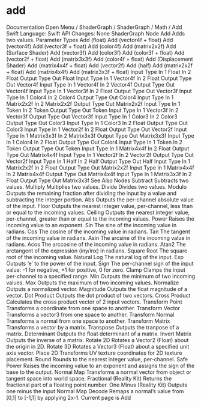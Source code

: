 # add
 Documentation 
 Open Menu 
/
 ShaderGraph 
/
ShaderGraph
/
 Math 
/
 Add 
Swift
Language: 
Swift
 API Changes: 
None
ShaderGraph Node
Add
Adds two values.
Parameter Types
 Add (float) 
 Add (vector4f + float) 
 Add (vector4f) 
 Add (vector3f + float) 
 Add (color4f) 
 Add (matrix2x2f) 
 Add (Surface Shader) 
 Add (vector3f) 
 Add (color3f) 
 Add (color3f + float) 
 Add (vector2f + float) 
 Add (matrix3x3f) 
 Add (color4f + float) 
 Add (Displacement Shader) 
 Add (matrix4x4f + float) 
 Add (vector2f) 
 Add (half) 
 Add (matrix2x2f + float) 
 Add (matrix4x4f) 
 Add (matrix3x3f + float) 
Input
Type
In 1
Float
In 2
Float
Output
Type
Out
Float
Input
Type
In 1
Vector4f
In 2
Float
Output
Type
Out
Vector4f
Input
Type
In 1
Vector4f
In 2
Vector4f
Output
Type
Out
Vector4f
Input
Type
In 1
Vector3f
In 2
Float
Output
Type
Out
Vector3f
Input
Type
In 1
Color4
In 2
Color4
Output
Type
Out
Color4
Input
Type
In 1
Matrix2x2f
In 2
Matrix2x2f
Output
Type
Out
Matrix2x2f
Input
Type
In 1
Token
In 2
Token
Output
Type
Out
Token
Input
Type
In 1
Vector3f
In 2
Vector3f
Output
Type
Out
Vector3f
Input
Type
In 1
Color3
In 2
Color3
Output
Type
Out
Color3
Input
Type
In 1
Color3
In 2
Float
Output
Type
Out
Color3
Input
Type
In 1
Vector2f
In 2
Float
Output
Type
Out
Vector2f
Input
Type
In 1
Matrix3x3f
In 2
Matrix3x3f
Output
Type
Out
Matrix3x3f
Input
Type
In 1
Color4
In 2
Float
Output
Type
Out
Color4
Input
Type
In 1
Token
In 2
Token
Output
Type
Out
Token
Input
Type
In 1
Matrix4x4f
In 2
Float
Output
Type
Out
Matrix4x4f
Input
Type
In 1
Vector2f
In 2
Vector2f
Output
Type
Out
Vector2f
Input
Type
In 1
Half
In 2
Half
Output
Type
Out
Half
Input
Type
In 1
Matrix2x2f
In 2
Float
Output
Type
Out
Matrix2x2f
Input
Type
In 1
Matrix4x4f
In 2
Matrix4x4f
Output
Type
Out
Matrix4x4f
Input
Type
In 1
Matrix3x3f
In 2
Float
Output
Type
Out
Matrix3x3f
See Also
Nodes
Subtract
Subtracts two values.
Multiply
Multiplies two values.
Divide
Divides two values.
Modulo
Outputs the remaining fraction after dividing the input by a value and subtracting the integer portion.
Abs
Outputs the per-channel absolute value of the input.
Floor
Outputs the nearest integer value, per-channel, less than or equal to the incoming values.
Ceiling
Outputs the nearest integer value, per-channel, greater than or equal to the incoming values.
Power
Raises the incoming value to an exponent.
Sin
The sine of the incoming value in radians.
Cos
The cosine of the incoming value in radians.
Tan
The tangent of the incoming value in radians.
Asin
The arcsine of the incoming value in radians.
Acos
The arccosine of the incoming value in radians.
Atan2
The arctangent of the expression (iny/inx) in radians.
Square Root
The square root of the incoming value.
Natural Log
The natural log of the input.
Exp
Outputs ‘e’ to the power of the input.
Sign
The per-channel sign of the input value: -1 for negative, +1 for positive, 0 for zero.
Clamp
Clamps the input per-channel to a specified range.
Min
Outputs the minimum of two incoming values.
Max
Outputs the maximum of two incoming values.
Normalize
Outputs a normalized vector.
Magnitude
Outputs the float magnitude of a vector.
Dot Product
Outputs the dot product of two vectors.
Cross Product
Calculates the cross product vector of 2 input vectors.
Transform Point
Transforms a coordinate from one space to another.
Transform Vector
Transforms a vector3 from one space to another.
Transform Normal
Transforms a normal from one space to another.
Transform Matrix
Transforms a vector by a matrix.
Transpose
Outputs the tranpose of a matrix.
Determinant
Outputs the float determinant of a matrix.
Invert Matrix
Outputs the inverse of a matrix.
Rotate 2D
Rotates a Vector2 (Float) about the origin in 2D.
Rotate 3D
Rotates a Vector3 (Float) about a specified unit axis vector.
Place 2D
Transforms UV texture coordinates for 2D texture placement.
Round
Rounds to the nearest integer value, per-channel.
Safe Power
Raises the incoming value to an exponent and assigns the sign of the base to the output.
Normal Map
Transforms a normal vector from object or tangent space into world space.
Fractional (Reality
Kit)
Returns the fractional part of a floating point number.
One Minus (Reality
Kit)
Outputs one minus the input
Normal Map Decode
Remaps a normal’s value from [0,1] to [-1,1] by applying 2x-1.
 Current page is Add 